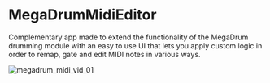 # MegaDrumMidiEditor
Complementary app made to extend the functionality of the MegaDrum drumming module with an easy to use UI that lets you apply custom logic in order to remap, gate and edit MIDI notes in various ways.

![megadrum_midi_vid_01](https://github.com/StRaToX123/MegaDrumMidiEditor/assets/26925590/8201633a-ddc9-44c2-a8d4-87fa20263288)
